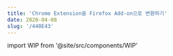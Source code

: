 ```yaml
---
title: 'Chrome Extension을 Firefox Add-on으로 변환하기'
date: 2020-04-08
slug: '/440E43'
---
```


import WIP from '@site/src/components/WIP'

<WIP />

